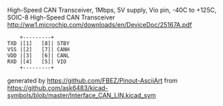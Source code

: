 High-Speed CAN Transceiver, 1Mbps, 5V supply, Vio pin, -40C to +125C, SOIC-8
High-Speed CAN Transceiver
http://ww1.microchip.com/downloads/en/DeviceDoc/25167A.pdf


	    +---------+
	TXD |[1]   [8]| STBY
	VSS |[2]   [7]| CANH
	VDD |[3]   [6]| CANL
	RXD |[4]   [5]| VIO
	    +---------+


generated by https://github.com/FBEZ/Pinout-AsciiArt from https://github.com/ask6483/kicad-symbols/blob/master/Interface_CAN_LIN.kicad_sym